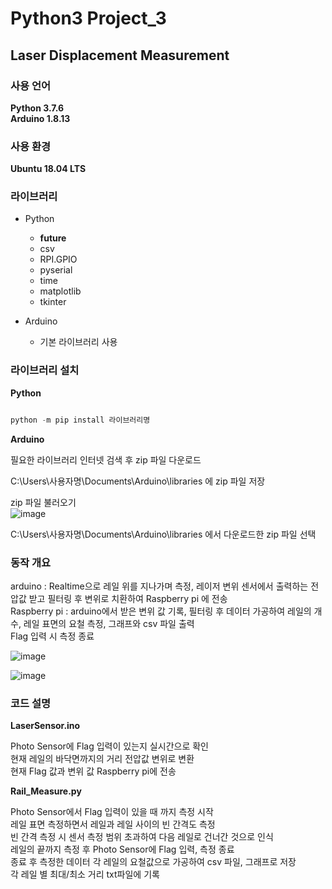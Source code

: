 # Python3 Project_3
## Laser Displacement Measurement

### 사용 언어
**Python 3.7.6**  
**Arduino 1.8.13**  

### 사용 환경
**Ubuntu 18.04 LTS**  

### 라이브러리
 - Python  
   - __future__  
   - csv  
   - RPI.GPIO
   - pyserial  
   - time  
   - matplotlib
   - tkinter  
 
 - Arduino  
   - 기본 라이브러리 사용

### 라이브러리 설치
**Python**  

```python

python -m pip install 라이브러리명

```

**Arduino**  

필요한 라이브러리 인터넷 검색 후 zip 파일 다운로드  

C:\Users\사용자명\Documents\Arduino\libraries 에 zip 파일 저장  

zip 파일 불러오기  
![image](https://user-images.githubusercontent.com/96412126/159386813-feac94ca-6859-458a-b36c-97582c2fd0cd.png)

C:\Users\사용자명\Documents\Arduino\libraries 에서 다운로드한 zip 파일 선택  

### 동작 개요

arduino : Realtime으로 레일 위를 지나가며 측정, 레이저 변위 센서에서 출력하는 전압값 받고 필터링 후 변위로 치환하여 Raspberry pi 에 전송  
Raspberry pi : arduino에서 받은 변위 값 기록, 필터링 후 데이터 가공하여 레일의 개수, 레일 표면의 요철 측정, 그래프와 csv 파일 출력  
               Flag 입력 시 측정 종료

![image](https://user-images.githubusercontent.com/96412126/160346173-bccc9b76-8442-456a-9e52-b118411cae3f.png)

![image](https://user-images.githubusercontent.com/96412126/160356004-1d2bcd42-7a1a-436d-9cd6-c2070ef9d129.png)

### 코드 설명  

**LaserSensor.ino**  

Photo Sensor에 Flag 입력이 있는지 실시간으로 확인  
현재 레일의 바닥면까지의 거리 전압값 변위로 변환  
현재 Flag 값과 변위 값 Raspberry pi에 전송  

**Rail_Measure.py**  

Photo Sensor에서 Flag 입력이 있을 때 까지 측정 시작  
레일 표면 측정하면서 레일과 레일 사이의 빈 간격도 측정  
빈 간격 측정 시 센서 측정 범위 초과하여 다음 레일로 건너간 것으로 인식  
레일의 끝까지 측정 후 Photo Sensor에 Flag 입력, 측정 종료  
종료 후 측정한 데이터 각 레일의 요철값으로 가공하여 csv 파일, 그래프로 저장  
각 레일 별 최대/최소 거리 txt파일에 기록
